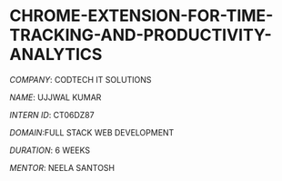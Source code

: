# CHROME-EXTENSION-FOR-TIME-TRACKING-AND-PRODUCTIVITY-ANALYTICS

*COMPANY*: CODTECH IT SOLUTIONS

*NAME*: UJJWAL KUMAR 

*INTERN ID*: CT06DZ87

*DOMAIN*:FULL STACK WEB DEVELOPMENT

*DURATION*: 6 WEEKS

*MENTOR*: NEELA SANTOSH










